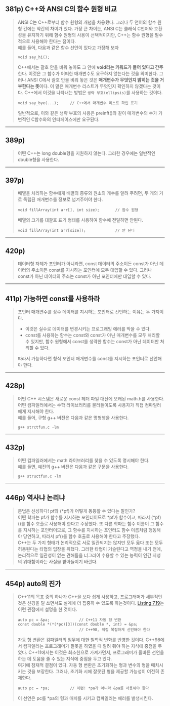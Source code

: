 ## 381p) C++와 ANSI C의 함수 원형 비교
> ANSI C는 C++로부터 함수 원형의 개념을 차용했다. 그러나 두 언어의 함수 원형 간에는 약간의 차이가 있다. 가장 큰 차이는, ANSI C는 클래식 C언어와 호환성을 유지하기 위해 함수 원형의 사용이 선택적이지만, C++는 함수 원형을 필수적으로 사용해야 한다는 점이다.  
> 예를 들어, 다음과 같은 함수 선언이 있다고 가정해 보자
> <pre><code>void say_hi();</code></pre>
> C++에서는 괄호 안을 비워 놓아도 그 안에 **void라는 키워드가 들어 있다고 간주**한다. 이것은 그 함수가 어떠한 매개변수도 요구하지 않는다는 것을 의미한다. 그러나 ANSI C에서 괄호 안을 비워 놓은 것은 **매개변수가 무엇인지 밝히는 것을 거부한다는 뜻**이다. 이 말은 매개변수 리스트가 무엇인지 확인하지 않겠다는 것이다. C++에서 이것을 나타내는 방법은 ```생략 부호(ellipsis)```를 사용하는 것이다.
> <pre><code>void say_bye(...);     // C++에서 매개변수 리스트 확인 표기</code></pre>
> 일반적으로, 이와 같은 생략 부호의 사용은 preinft()와 같이 매개변수의 수가 가변적인 C함수와의 인터페이스에만 요구된다.
___
## 389p)
> 어떤 C++는 long double형을 지원하지 않는다. 그러한 경우에는 일반적인 double형을 사용한다.
___
##  397p)
> 배열을 처리하는 함수에게 배열의 종류와 원소의 개수를 알려 주려면, 두 개의 거로 독립된 매개변수를 정보로 넘겨주어야 한다.
> <pre><code>void fillArray(int arr[], int size);       // 함수 원형</code></pre>
> 배열의 크기를 대괄호 표기 형태를 사용하여 함수에 전달하면 안된다.
> <pre><code>void fillArray(int arr[size]);             // 안 된다</code></pre>
___
## 420p)
> 데이터형 자체가 포인터가 아니라면, const 데이터의 주소이든 const가 아닌 데이터의 주소이든 const를 지시하는 포인터에 모두 대입할 수 있다. 그러나 const가 아닌 데이터의 주소는 const가 아닌 포인터에만 대입할 수 있다.
___
## 411p) 가능하면 const를 사용하라
> 포인터 매개변수를 상수 데이터를 지시하는 포인터로 선언하는 이유는 두 가지이다.
> * 이것은 실수로 데이터를 변경시키는 프로그래밍 에러를 막을 수 있다.
> * const를 사용하는 함수는 const와 const가 아닌 매개변수를 모두 처리할 수 있지만, 함수 원형에서 const를 생략한 함수는 const가 아닌 데이터만 처리할 수 있다.
> 
> 따라서 가능하다면 형식 포인터 매개변수를 const를 지시하는 포인터로 선언해야 한다.
___
## 428p)
> 어떤 C++ 시스템은 새로운 const 헤더 파일 대신에 오래된 math.h를 사용한다. 어떤 컴파일러에서는 수학 라이브러리를 불러들이도록 사용자가 직접 컴파일러에게 지시해야 한다.  
> 예를 들어, 구형 g++ 버전은 다음과 같은 명형행을 사용한다.
> <pre><code>g++ strctfun.c -lm</code></pre>
___
## 432p)
> 어떤 컴파일러에서는 math 라이브러리를 찾을 수 있도록 명시해야 한다.  
> 예를 들면, 예전의 g++ 버전은 다음과 같은 구문을 사용한다.
> <pre><code>g++ structfun.c -lm</code></pre>
___
## 446p) 역사냐 논리냐
> 문법은 신성하다! pf와 (*pf)가 어떻게 동등할 수 있다는 말인가?  
> 어떤 학파는 pf가 함수를 지시하는 포인터이므로 *pf가 함수이고, 따라서 (*pf) ()를 함수 호출로 사용해야 한다고 주장했다. 또 다른 학파는 함수 이름이 그 함수를 지시하는 포인터이므로, 그 함수를 지시하는 포인터도 함수 이름처럼 행동해야 당연하고, 따라서 pf()를 함수 호출로 사용해야 한다고 주장했다.  
> C++는 두 가지 형태가 논리적으로 서로 일관되지는 않지만 모두 옳다 또는 모두 허용된다는 타협의 입장을 취했다. 그러한 타협이 거슬린다고 역정을 내기 전에, 논리적으로 일관성이 없는 견해들을 너그러이 수용할 수 있는 능력이 인간 지성의 위대함이라는 사실을 받아들이기 바란다.
___
## 454p) auto의 진가
> C++11의 목표 중의 하나가 C++을 보다 쉽게 사용하고, 프로그래머가 세부적인 것은 신경을 덜 쓰면서도 설계에 더 집중하 수 있도록 하는것이다. [Listing 7.19](https://github.com/tlsehddbs/CPP_Basic/blob/main/07/19arfupt.cpp "Listing 7.19")는 이런 관점에서 설명을 한 것이다.
> <pre><code>auto pc = &pa;             // C++11 자동 형 변환
> const double *(*(*pc)[3])(const double *, int) = &pa;
>                            // C++98, 직접 복잡하게 선언해야 한다</code></pre>
> 자동 형 변환은 컴파일러의 임무에 대한 철학적 변화를 반영한 것이다. C++98에서 컴파일러는 프로그래머가 잘못을 하였을 때 알려 줘야 하는 지식에 중점을 두었다. C++11에서는 이것은 최소한으로 가져가면서, 프로그래머가 올바른 선언을 하는 데 도움을 줄 수 있는 지식에 중점을 두고 있다.  
> 여기에 잠재적 결점이 있다. 자동 형 변환은 초기화하는 형과 변수의 형을 매치시키는 것을 보장한다. 그러나, 초기화 시에 잘못된 형을 제공할 가능성이 여전히 존재한다.
> <pre><code>auto pc = *pa;         // 이런! *pa가 아니라 &pa를 사용해야 한다</code></pre>
> 이 선언은 pc를 *pa의 형과 매치를 시키고 컴파일러는 에러를 발생시킨다. 